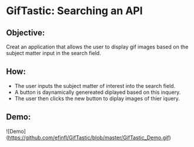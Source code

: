 # GifTastic: Searching an API

## Objective:
Creat an application that allows the user to display gif images based on the subject matter input in the search field.

## How:
* The user inputs the subject matter of interest into the search field.
* A button is daynamically genereated  diplayed based on this inquery.
* The user then clicks the new button to diplay images of thier iquery.

## Demo:
![Demo] (https://github.com/efinfl/GifTastic/blob/master/GifTastic_Demo.gif)
